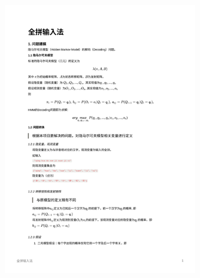 ![avatar](https://github.com/RichardS0268/Introduction-to-AI/blob/main/Search/Hidden_Markov_Model(HMM)/IM/img/0001.jpg)

